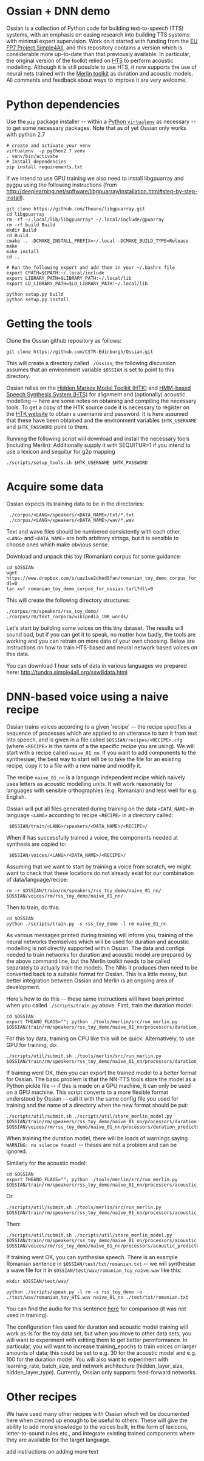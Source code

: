



# Ossian + DNN demo

Ossian is a collection of Python code for building text-to-speech (TTS) systems, with an emphasis on easing research into building TTS systems with minimal expert supervision. Work on it started with funding from the [EU FP7 Project Simple4All](http://simple4all.org), and this repository contains a version which is considerable more up-to-date than that previously available. In particular, the original version of the toolkit relied on [HTS](http://hts.sp.nitech.ac.jp/) to perform acoustic modelling. Although it is still possible to use HTS, it now supports the use of neural nets trained with the [Merlin toolkit](https://github.com/CSTR-Edinburgh/merlin) as duration and acoustic models.  All
comments and feedback about ways to improve it are very welcome.

# Python dependencies

Use the ```pip``` package installer -- within a [Python ```virtualenv```](https://virtualenv.pypa.io/en/stable/) as necessary -- to get some necessary packages.
Note that as of yet Ossian only works with python 2.7
```
# create and activate your venv
virtualenv  -p python2.7 venv
. venv/bin/activate
# Install dependencies
pip install requirements.txt
```

If we intend to use GPU training we also need to install libgpuarray and pygpu using the following instructions (from http://deeplearning.net/software/libgpuarray/installation.html#step-by-step-install).
```
git clone https://github.com/Theano/libgpuarray.git
cd libgpuarray
rm -rf ~/.local/lib/libgpuarray* ~/.local/include/gpuarray
rm -rf build Build
mkdir Build
cd Build
cmake .. -DCMAKE_INSTALL_PREFIX=~/.local -DCMAKE_BUILD_TYPE=Release
make
make install
cd ..

# Run the following export and add them in your ~/.bashrc file
export CPATH=$CPATH:~/.local/include
export LIBRARY_PATH=$LIBRARY_PATH:~/.local/lib
export LD_LIBRARY_PATH=$LD_LIBRARY_PATH:~/.local/lib

python setup.py build
python setup.py install
```

# Getting the tools


Clone the Ossian github repository as follows:

```
git clone https://github.com/CSTR-Edinburgh/Ossian.git
```

This will create a directory called ```./Ossian```;
the following discussion assumes that an environment
variable ```$OSSIAN``` is set to point to this directory.

Ossian relies on the [Hidden Markov Model Toolkit (HTK)](http://htk.eng.cam.ac.uk) and [HMM-based Speech Synthesis System (HTS)](http://hts.sp.nitech.ac.jp/)
for alignment and (optionally) acoustic modelling -- here are some notes on obtaining and compiling the necessary tools.
To get a copy of the HTK source code it
is necessary to register on the [HTK website](http://htk.eng.cam.ac.uk/register.shtml) to obtain a
username and password. It is here assumed that these have been obtained and the environment
variables ```$HTK_USERNAME``` and ```$HTK_PASSWORD``` point to them.


Running the following script will download and install the necessary tools (including Merlin):
Additionally supply it with SEQUITUR=1 if you intend to use a lexicon and sequitur for g2p mapping
```
./scripts/setup_tools.sh $HTK_USERNAME $HTK_PASSWORD
```





# Acquire some data

Ossian expects its training data to be in the directories:

```
 ./corpus/<LANG>/speakers/<DATA_NAME>/txt/*.txt
 ./corpus/<LANG>/speakers/<DATA_NAME>/wav/*.wav
```

Text and wave files should be numbered consistently with each other. ```<LANG>``` and ```<DATA_NAME>``` are both arbitrary strings, but it is sensible to choose ones which make obvious sense.

Download and unpack this toy (Romanian) corpus for some guidance:

```
cd $OSSIAN
wget https://www.dropbox.com/s/uaz1ue2dked8fan/romanian_toy_demo_corpus_for_ossian.tar?dl=0
tar xvf romanian_toy_demo_corpus_for_ossian.tar\?dl\=0
```

This will create the following directory structures:

```
./corpus/rm/speakers/rss_toy_demo/
./corpus/rm/text_corpora/wikipedia_10K_words/
```

Let's start by building some voices on this tiny dataset. The results will sound bad, but if you can get it to speak, no matter how badly, the tools are working and you can retrain on more data of your own choosing. Below are instructions on how to train HTS-based and neural network based voices on this data.

You can download 1 hour sets of data in various languages we prepared here: http://tundra.simple4all.org/ssw8data.html

# DNN-based voice using a naive recipe

Ossian trains voices according to a given 'recipe' -- the recipe specifies a sequence of processes which are applied to an utterance to turn it from text into speech, and is given in a file called ```$OSSIAN/recipes/<RECIPE>.cfg``` (where ```<RECIPE>``` is the name of a the specific recipe you are using). We will start with a recipe called ```naive_01_nn```. If you want to add components to the synthesiser, the best way to start will be to take the file for an existing recipe, copy it to a file with a new name and modify it.

The recipe ```naive_01_nn``` is a language independent recipe which naively uses letters as acoustic modelling units. It will work reasonably for languages with sensible orthographies (e.g. Romanian) and less well for e.g. English.

Ossian will put all files generated during training on the data ```<DATA_NAME>``` in language ```<LANG>``` according to recipe ```<RECIPE>``` in a directory called:

```
 $OSSIAN/train/<LANG>/speakers/<DATA_NAME>/<RECIPE>/
```

When if has successfully trained a voice, the components needed at synthesis are copied to:

```
 $OSSIAN/voices/<LANG>/<DATA_NAME>/<RECIPE>/
```

Assuming that we want to start by training a voice from scratch, we might want to check that these locations do not already exist for our combination of data/language/recipe:

```
rm -r $OSSIAN/train/rm/speakers/rss_toy_demo/naive_01_nn/ $OSSIAN/voices/rm/rss_toy_demo/naive_01_nn/
```

Then to train, do this:

```
cd $OSSIAN
python ./scripts/train.py -s rss_toy_demo -l rm naive_01_nn
```

As various messages printed during training will inform you, training of the neural networks themselves which will be used for duration and acoustic modelling is not directly supported within Ossian. The data and configs needed to train networks for duration and acoustic model are prepared by the above command line, but the Merlin toolkit needs to be called separately to actually train the models. The NNs it produces then need to be converted back to a suitable format for Ossian. This is a little messy, but better integration between Ossian and Merlin is an ongoing area of development.

Here's how to do this -- these same instructions will have been printed when you called ```./scripts/train.py``` above. First, train the duration model:

```
cd $OSSIAN
export THEANO_FLAGS=""; python ./tools/merlin/src/run_merlin.py $OSSIAN/train/rm/speakers/rss_toy_demo/naive_01_nn/processors/duration_predictor/config.cfg
```

For this toy data, training on CPU like this will be quick. Alternatively, to use GPU for training, do:

```
./scripts/util/submit.sh ./tools/merlin/src/run_merlin.py $OSSIAN/train/rm/speakers/rss_toy_demo/naive_01_nn/processors/duration_predictor/config.cfg
```

If training went OK, then you can export the trained model to a better format for Ossian. The basic problem is that the NN-TTS tools store the model as a Python pickle file -- if this is made on a GPU machine, it can only be used on a GPU machine. This script converts to a more flexible format understood by Ossian -- call it with the same config file you used for training and the name of a directory when the new format should be put:

```
./scripts/util/submit.sh ./scripts/util/store_merlin_model.py $OSSIAN/train/rm/speakers/rss_toy_demo/naive_01_nn/processors/duration_predictor/config.cfg $OSSIAN/voices/rm/rss_toy_demo/naive_01_nn/processors/duration_predictor
```

When training the duration model, there will be loads of warnings saying ```WARNING: no silence found!``` --  theses are not a problem and can be ignored.

Similarly for the acoustic model:

```
cd $OSSIAN
export THEANO_FLAGS=""; python ./tools/merlin/src/run_merlin.py $OSSIAN/train/rm/speakers/rss_toy_demo/naive_01_nn/processors/acoustic_predictor/config.cfg
```

Or:

```
./scripts/util/submit.sh ./tools/merlin/src/run_merlin.py $OSSIAN/train/rm/speakers/rss_toy_demo/naive_01_nn/processors/acoustic_predictor/config.cfg
```

Then:

```
./scripts/util/submit.sh ./scripts/util/store_merlin_model.py $OSSIAN/train/rm/speakers/rss_toy_demo/naive_01_nn/processors/acoustic_predictor/config.cfg $OSSIAN/voices/rm/rss_toy_demo/naive_01_nn/processors/acoustic_predictor
```



If training went OK, you can synthesise speech. There is an example Romanian sentence in ```$OSSIAN/test/txt/romanian.txt``` -- we will synthesise a wave file for it in ```$OSSIAN/test/wav/romanian_toy_naive.wav``` like this:

```
mkdir $OSSIAN/test/wav/

python ./scripts/speak.py -l rm -s rss_toy_demo -o ./test/wav/romanian_toy_HTS.wav naive_01_nn ./test/txt/romanian.txt
```

You can find the audio for this sentence [here](https://www.dropbox.com/s/xm9d7j7125y6j13/romanian_test_sentence_reference.wav?dl=0) for comparison (it was not used in training).

The configuration files used for duration and acoustic model training will work as-is for the toy data set, but when you move to other data sets, you will want to experiment with editing them to get better permformance.
In particular, you will want to increase training_epochs to train voices on larger amounts of data; this could be set to e.g. 30 for the acoustic model and e.g. 100 for the duration model.
You will also want to experiment with learning_rate, batch_size, and network architecture (hidden_layer_size, hidden_layer_type). Currently, Ossian only supports feed-forward networks.





# Other recipes

We have used many other recipes with Ossian which will be documented here when cleaned up enough to be useful to others. These will give the ability to add more  knowledge to the voices built, in the form of lexicons, letter-to-sound rules etc., and integrate existing trained components where they are available for the target language.










add instructions on adding more text
